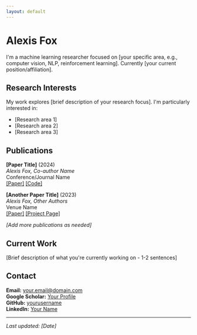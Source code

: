 ```yaml
---
layout: default
---
```


# Alexis Fox

I'm a machine learning researcher focused on [your specific area, e.g., computer vision, NLP, reinforcement learning]. Currently [your current position/affiliation].

## Research Interests

My work explores [brief description of your research focus]. I'm particularly interested in:

- [Research area 1]
- [Research area 2] 
- [Research area 3]

## Publications

**[Paper Title]** (2024)  
*Alexis Fox, Co-author Name*  
Conference/Journal Name  
[[Paper]](link) [[Code]](link)

**[Another Paper Title]** (2023)  
*Alexis Fox, Other Authors*  
Venue Name  
[[Paper]](link) [[Project Page]](link)

*[Add more publications as needed]*

## Current Work

[Brief description of what you're currently working on - 1-2 sentences]

## Contact

**Email:** [your.email@domain.com](mailto:your.email@domain.com)  
**Google Scholar:** [Your Profile](link)  
**GitHub:** [yourusername](https://github.com/yourusername)  
**LinkedIn:** [Your Name](link)

---

*Last updated: [Date]*